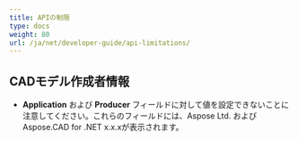 ```yaml
---
title: APIの制限
type: docs
weight: 80
url: /ja/net/developer-guide/api-limitations/
---
```


## **CADモデル作成者情報**
- **Application** および **Producer** フィールドに対して値を設定できないことに注意してください。これらのフィールドには、Aspose Ltd. および Aspose.CAD for .NET x.x.xが表示されます。
